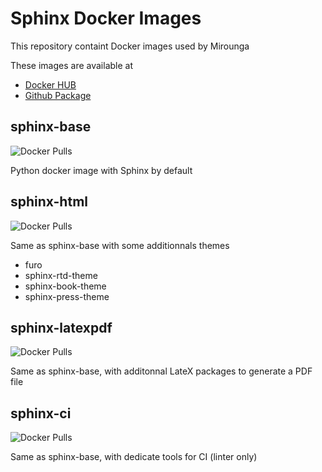 # Sphinx Docker Images

This repository containt Docker images used by Mirounga

These images are available at 

- [Docker HUB](https://hub.docker.com/u/mgasphinx)
- [Github Package](https://github.com/orgs/mga-sphinx/packages)

## sphinx-base

![Docker Pulls](https://img.shields.io/docker/pulls/mgasphinx/sphinx)

Python docker image with Sphinx by default

## sphinx-html

![Docker Pulls](https://img.shields.io/docker/pulls/mgasphinx/sphinx-html)

Same as sphinx-base with some additionnals themes

- furo
- sphinx-rtd-theme 
- sphinx-book-theme 
- sphinx-press-theme

## sphinx-latexpdf

![Docker Pulls](https://img.shields.io/docker/pulls/mgasphinx/sphinx-latexpdf)

Same as sphinx-base, with additonnal LateX packages
to generate a PDF file

## sphinx-ci

![Docker Pulls](https://img.shields.io/docker/pulls/mgasphinx/sphinx-ci)

Same as sphinx-base, with dedicate tools for CI (linter only)
